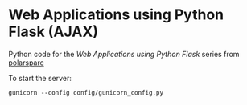# Web Applications using Python Flask (AJAX)

Python code for the *Web Applications using Python Flask* series from [polarsparc](https://www.polarsparc.com)

To start the server:
```angular2html
gunicorn --config config/gunicorn_config.py
```
